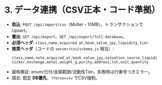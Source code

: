 # 3. データ連携（CSV正本・コード準拠）

- **取込**: `POST /api/import/csv`（Multer・10MB）。トランザクションで Upsert。  
- **書出**: `GET /api/export`、`GET /api/export/full-database`。  
- **必須ヘッダ**: `class,name,acquired_at,book_value_jpy,liquidity_tier`  
- **推奨ヘッダ**（コードの `server/csv/schema.js` 相当）:
  ```
  class,name,note,acquired_at,book_value_jpy,valuation_source,liquidity_tier,tags,
  ticker,exchange,metal,weight_g,purity,address,lot,unit,quantity
  ```
- 厳格検証: enum/日付/金額範囲/流動性Tier。失敗時は行番号つきエラー。  
- 競合: 既定 **DB優先**、`?force=csv` でCSV強制。